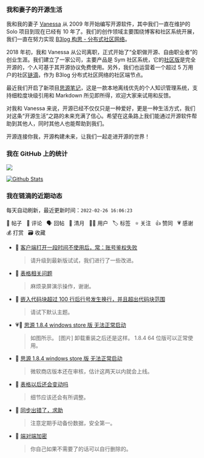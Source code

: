 ### 我和妻子的开源生活

我和我的妻子 [Vanessa](https://github.com/Vanessa219) 从 2009 年开始编写开源软件，其中我们一直在维护的 Solo 项目到现在已经有 10 年了。我们的创作领域主要围绕博客和社区系统开展，我们一直在努力实现 [B3log 构思 - 分布式社区网络](https://ld246.com/article/1546941897596)。

2018 年初，我和 Vanessa 从公司离职，正式开始了“全职做开源、自由职业者”的创业生涯。我们建立了一家公司，主要产品是 Sym 社区系统，它的[社区版](https://github.com/88250/symphony)是完全开源的，个人可基于其开源协议免费使用。另外，我们也运营着一个超过 5 万用户的社区[链滴](https://ld246.com)，作为 B3log 分布式社区网络的社区端节点。

最近我们开启了新项目[思源笔记](https://github.com/siyuan-note/siyuan)，这是一款本地离线优先的个人知识管理系统，支持细粒度块级引用和 Markdown 所见即所得，欢迎大家来试用和反馈。

对我和 Vanessa 来说，开源已经不仅仅只是一种爱好，更是一种生活方式，我们对这条“开源生活”之路的未来充满了信心。希望在这条路上我们能通过开源软件帮助到其他人，同时其他人也能帮助到我们。

开源连接你我，开源构建未来，让我们一起走进开源的世界！

### 我在 GitHub 上的统计

<a title="Hits" target="_blank" href="https://github.com/88250/88250"><img src="https://hits.b3log.org/88250/88250.svg"></a>

[![Github Stats](https://github-readme-stats.vercel.app/api?username=88250&theme=tokyonight&show_icons=true)](https://github.com/88250)

<!--events start -->

### 我在链滴的近期动态

每天自动刷新，最近更新时间：`2022-02-26 16:06:23`

📝 帖子 &nbsp; 💬 评论 &nbsp; 🗣 回帖 &nbsp; 🌙 清月 &nbsp; 👨‍💻 用户 &nbsp; 🏷️ 标签 &nbsp; ⭐️ 关注 &nbsp; 👍 赞同 &nbsp; 💗 感谢 &nbsp; 💰 打赏 &nbsp; 🗃 收藏

* 💬 [客户端打开一段时间不使用后，常：账号鉴权失败](https://ld246.com/article/1645414747206/comment/1645857001450#comments)

  > 请升级到最新版试试，我们进行了一些改进。
* 💬 [表格相关问题](https://ld246.com/article/1645841980545/comment/1645842118919#comments)

  > 麻烦录屏演示操作，谢谢。
* 💬 [嵌入代码块超过 100 行后行号发生换行，并且超出代码块范围](https://ld246.com/article/1645842004464/comment/1645842048320#comments)

  > 请试下默认主题。
* 💗📝 [思源 1.8.4 windows store 版 无法正常启动](https://ld246.com/article/1645840802032)

  > 如图所示。 [图片] 卸载重装之后还是这样。 1.8.4 64 位版可以正常使用。
* 💬 [思源 1.8.4 windows store 版 无法正常启动](https://ld246.com/article/1645840802032/comment/1645840847472#comments)

  > 微软商店版本还在审核，估计这两天以内就会上线。
* 💬 [表格以后还会变动吗](https://ld246.com/article/1645802089390/comment/1645804123820#comments)

  > 细节应该还会有所调整。
* 💬 [同步出错了，求助](https://ld246.com/article/1645788645904/comment/1645799514529#comments)

  > 注意定期手动备份数据，安全第一。
* 💬 [端对端加密](https://ld246.com/article/1645546087939/comment/1645799457173#comments)

  > 你自己如果不需要了的话可以自行删除的。


<!--events end -->
